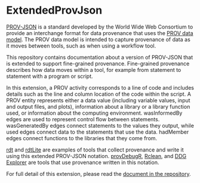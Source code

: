 # ExtendedProvJson

[PROV-JSON](https://www.w3.org/Submission/2013/SUBM-prov-json-20130424/) is a standard developed by the World Wide Web Consortium to provide an interchange format for data provenance that uses the [PROV data model](https://www.w3.org/TR/prov-dm/).  The PROV data model is intended to capture provenance of data as it moves between tools, such as when using a workflow tool.

This repository contains documentation about a version of PROV-JSON that is extended to support fine-grained provenance.  Fine-grained provenance describes how data moves within a tool, for example from statement to statement with a program or script.  

In this extension, a PROV activity corresponds to a line of code and includes details such as the line and column location of the code within the script.  A PROV entity represents either a data value (including variable values, input and output files, and plots), information about a library or a library function used, or information about the computing environment.  wasInformedBy edges are used to represent control flow between statements.  wasGeneratedBy edges connect statements to the values they output, while used edges connect data to the statements that use the data.  hadMember edges connect functions to the libraries that they come from.

[rdt](https://github.com/End-to-end-provenance/rdt) and [rdtLite](https://github.com/End-to-end-provenance/rdtLite) are examples of tools that collect provenance and write it using this extended PROV-JSON notation.  [provDebugR](https://github.com/End-to-end-provenance/provDebugR), [Rclean](https://github.com/ProvTools/Rclean), and [DDG Explorer](https://github.com/End-to-end-provenance/DDG-Explorer) are tools that use provenance written in this notation.

For full detail of this extension, please read the [document in the repository](JSON-format.md).
